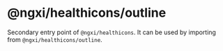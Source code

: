 # @ngxi/healthicons/outline

Secondary entry point of `@ngxi/healthicons`. It can be used by importing from `@ngxi/healthicons/outline`.
